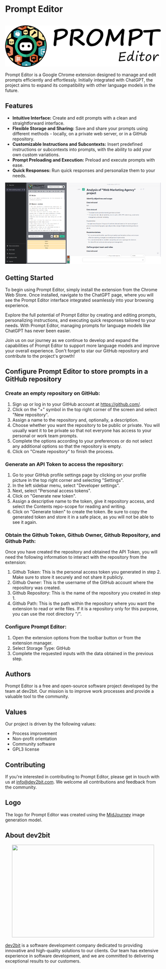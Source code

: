 # Prompt Editor

<p align="center">
  <br/>
  <img src="https://raw.githubusercontent.com/dev2bit/prompt-editor/master/assets/img/logo.png">
  <br/>
</p>

Prompt Editor is a Google Chrome extension designed to manage and edit prompts efficiently and effortlessly. Initially integrated with ChatGPT, the project aims to expand its compatibility with other language models in the future.

## Features
* **Intuitive Interface:** Create and edit prompts with a clean and straightforward interface.
* **Flexible Storage and Sharing:** Save and share your prompts using different methods - locally, on a private web server, or in a GitHub repository.
* **Customizable Instructions and Subcontexts:** Insert predefined instructions or subcontexts into prompts, with the ability to add your own custom variations.
* **Prompt Preloading and Execution:** Preload and execute prompts with ease.
* **Quick Responses:** Run quick responses and personalize them to your needs.

![Prompt Editor Capture](https://raw.githubusercontent.com/dev2bit/prompt-editor/master/assets/img/capture.png)

## Getting Started
To begin using Prompt Editor, simply install the extension from the Chrome Web Store. Once installed, navigate to the ChatGPT page, where you will see the Prompt Editor interface integrated seamlessly into your browsing experience.

Explore the full potential of Prompt Editor by creating and editing prompts, personalizing instructions, and executing quick responses tailored to your needs. With Prompt Editor, managing prompts for language models like ChatGPT has never been easier.

Join us on our journey as we continue to develop and expand the capabilities of Prompt Editor to support more language models and improve your overall experience. Don't forget to star our GitHub repository and contribute to the project's growth!


## Configure Prompt Editor to store prompts in a GitHub repository

### Create an empty repository on GitHub:
1. Sign up or log in to your GitHub account at https://github.com/.
2. Click on the "+" symbol in the top right corner of the screen and select "New repository".
3. Assign a name to the repository and, optionally, a description.
4. Choose whether you want the repository to be public or private. You will usually want it to be private so that not everyone has access to your personal or work team prompts.
5. Complete the options according to your preferences or do not select any additional options so that the repository is empty.
6. Click on "Create repository" to finish the process.

### Generate an API Token to access the repository:
1. Go to your GitHub profile settings page by clicking on your profile picture in the top right corner and selecting "Settings".
2. In the left sidebar menu, select "Developer settings".
3. Next, select "Personal access tokens".
4. Click on "Generate new token".
5. Assign a descriptive name to the token, give it repository access, and select the Contents repo-scope for reading and writing.
6. Click on "Generate token" to create the token. Be sure to copy the generated token and store it in a safe place, as you will not be able to see it again.

### Obtain the Github Token, Github Owner, Github Repository, and Github Path:
Once you have created the repository and obtained the API Token, you will need the following information to interact with the repository from the extension:
1. Github Token: This is the personal access token you generated in step 2. Make sure to store it securely and not share it publicly.
2. Github Owner: This is the username of the GitHub account where the repository was created.
3. Github Repository: This is the name of the repository you created in step 1.
4. Github Path: This is the path within the repository where you want the extension to read or write files. If it is a repository only for this purpose, you can use the root directory "/".

### Configure Prompt Editor:
1. Open the extension options from the toolbar button or from the extension manager.
2. Select Storage Type: GitHub
3. Complete the requested inputs with the data obtained in the previous step.

## Authors

Prompt Editor is a free and open-source software project developed by the team at dev2bit. Our mission is to improve work processes and provide a valuable tool to the community.

## Values
Our project is driven by the following values:

* Process improvement
* Non-profit orientation
* Community software
* GPL3 license

## Contributing
If you're interested in contributing to Prompt Editor, please get in touch with us at info@dev2bit.com. We welcome all contributions and feedback from the community.

## Logo
The logo for Prompt Editor was created using the [MidJourney](https://www.midjourney.com/) image generation model.

## About dev2bit
<p align="center">
  <img width="460" height="300" src="https://dev2bit.com/wp-content/themes/lovecraft_child/assets/icons/dev2bit_monitor2.svg">
</p>

[dev2bit](https://dev2bit.com/) is a software development company dedicated to providing innovative and high-quality solutions to our clients. Our team has extensive experience in software development, and we are committed to delivering exceptional results to our customers.

